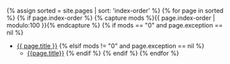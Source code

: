 {% assign sorted = site.pages | sort: 'index-order' %}
{% for page in sorted %}
{% if page.index-order %}
{% capture mods %}{{ page.index-order | modulo:100 }}{% endcapture %}
{% if mods == "0" and page.exception == nil %}
- [{{ page.title }}](..{{page.url}}.html)
{% elsif mods != "0" and page.exception == nil %}
  - [{{page.title}}](..{{page.url}}.html)
{% endif %}
{% endif %}
{% endfor %}
